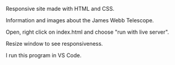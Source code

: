 Responsive site made with HTML and CSS.

Information and images about the James Webb Telescope.

Open, right click on index.html and choose "run with live server".

Resize window to see responsiveness. 

I run this program in VS Code. 

